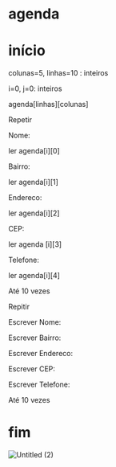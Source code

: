 # agenda

# início

colunas=5, linhas=10 : inteiros

i=0, j=0: inteiros

agenda[linhas][colunas]

Repetir

Nome:

ler agenda[i][0]

Bairro:

ler agenda[i][1]

Endereco:

ler agenda[i][2]

CEP:

ler agenda [i][3]

Telefone:

ler agenda[i][4]

Até 10 vezes

Repitir

Escrever Nome:

Escrever Bairro:

Escrever Endereco:

Escrever CEP:

Escrever Telefone:

Até 10 vezes

# fim


![Untitled (2)](https://user-images.githubusercontent.com/101893557/172689023-7eed8519-95c7-40fb-9db5-fa372999cd68.jpg)
